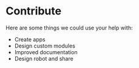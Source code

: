# Contribute

Here are some things we could use your help with:

* Create apps
* Design custom modules
* Improved documentation
* Design robot and share
